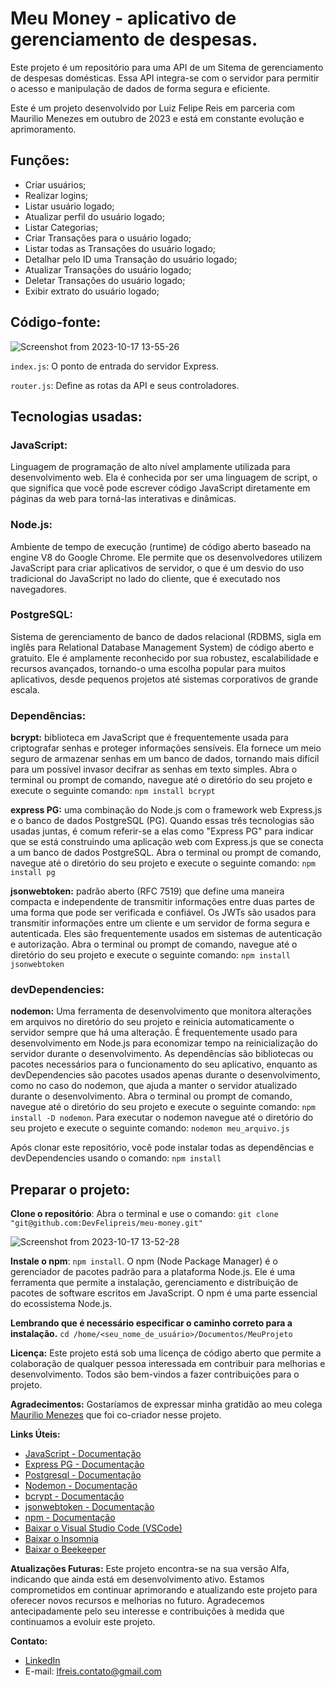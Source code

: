 # Meu Money - aplicativo de gerenciamento de despesas.

Este projeto é um repositório para uma API de um Sitema de gerenciamento de despesas domésticas. Essa API integra-se com o servidor para permitir o acesso e manipulação de dados de forma segura e eficiente.

Este é um projeto desenvolvido por Luiz Felipe Reis em parceria com Maurilio Menezes em outubro de 2023 e está em constante evolução e aprimoramento.

## Funções:
* Criar usuários;
* Realizar logins;
* Listar usuário logado;
* Atualizar perfil do usuário logado;
* Listar Categorias;
* Criar Transações para o usuário logado;
* Listar todas as Transações do usuário logado;
* Detalhar pelo ID uma Transação do usuário logado;
* Atualizar Transações do usuário logado;
* Deletar Transações do usuário logado;
* Exibir extrato do usuário logado;

## Código-fonte:

![Screenshot from 2023-10-17 13-55-26](https://github.com/DevFelipreis/meu-money/assets/134344282/40b24ab2-9470-44b7-9606-f163e15e1a71)



```index.js```: O ponto de entrada do servidor Express.

```router.js```: Define as rotas da API e seus controladores.

## Tecnologias usadas:

### JavaScript:
Linguagem de programação de alto nível amplamente utilizada para desenvolvimento web. Ela é conhecida por ser uma linguagem de script, o que significa que você pode escrever código JavaScript diretamente em páginas da web para torná-las interativas e dinâmicas.

### Node.js: 
Ambiente de tempo de execução (runtime) de código aberto baseado na engine V8 do Google Chrome. Ele permite que os desenvolvedores utilizem JavaScript para criar aplicativos de servidor, o que é um desvio do uso tradicional do JavaScript no lado do cliente, que é executado nos navegadores.

### PostgreSQL: 
Sistema de gerenciamento de banco de dados relacional (RDBMS, sigla em inglês para Relational Database Management System) de código aberto e gratuito. Ele é amplamente reconhecido por sua robustez, escalabilidade e recursos avançados, tornando-o uma escolha popular para muitos aplicativos, desde pequenos projetos até sistemas corporativos de grande escala.

### Dependências:
**bcrypt:** biblioteca em JavaScript que é frequentemente usada para criptografar senhas e proteger informações sensíveis. Ela fornece um meio seguro de armazenar senhas em um banco de dados, tornando mais difícil para um possível invasor decifrar as senhas em texto simples. 
Abra o terminal ou prompt de comando, navegue até o diretório do seu projeto e execute o seguinte comando: ```npm install bcrypt```

**express PG:** uma combinação do Node.js com o framework web Express.js e o banco de dados PostgreSQL (PG). Quando essas três tecnologias são usadas juntas, é comum referir-se a elas como "Express PG" para indicar que se está construindo uma aplicação web com Express.js que se conecta a um banco de dados PostgreSQL. 
Abra o terminal ou prompt de comando, navegue até o diretório do seu projeto e execute o seguinte comando: ```npm install pg```

**jsonwebtoken:** padrão aberto (RFC 7519) que define uma maneira compacta e independente de transmitir informações entre duas partes de uma forma que pode ser verificada e confiável. Os JWTs são usados para transmitir informações entre um cliente e um servidor de forma segura e autenticada. Eles são frequentemente usados em sistemas de autenticação e autorização. 
Abra o terminal ou prompt de comando, navegue até o diretório do seu projeto e execute o seguinte comando: ```npm install jsonwebtoken```


### devDependencies:
**nodemon:** Uma ferramenta de desenvolvimento que monitora alterações em arquivos no diretório do seu projeto e reinicia automaticamente o servidor sempre que há uma alteração. É frequentemente usado para desenvolvimento em Node.js para economizar tempo na reinicialização do servidor durante o desenvolvimento.
As dependências são bibliotecas ou pacotes necessários para o funcionamento do seu aplicativo, enquanto as devDependencies são pacotes usados apenas durante o desenvolvimento, como no caso do nodemon, que ajuda a manter o servidor atualizado durante o desenvolvimento.
Abra o terminal ou prompt de comando, navegue até o diretório do seu projeto e execute o seguinte comando: ```npm install -D nodemon```. Para executar o nodemon navegue até o diretório do seu projeto e execute o seguinte comando: ```nodemon meu_arquivo.js```

Após clonar este repositório, você pode instalar todas as dependências e devDependencies usando o comando: ```npm install```

## Preparar o projeto:
**Clone o repositório**: Abra o terminal e use o comando: ```git clone "git@github.com:DevFelipreis/meu-money.git"```

![Screenshot from 2023-10-17 13-52-28](https://github.com/DevFelipreis/meu-money/assets/134344282/ae363f8d-065a-4d6f-a085-5262883f0ad0)


**Instale o npm**: ```npm install```. O npm (Node Package Manager) é o gerenciador de pacotes padrão para a plataforma Node.js. Ele é uma ferramenta que permite a instalação, gerenciamento e distribuição de pacotes de software escritos em JavaScript. O npm é uma parte essencial do ecossistema Node.js.

**Lembrando que é necessário especificar o caminho correto para a instalação.**
```cd /home/<seu_nome_de_usuário>/Documentos/MeuProjeto```

**Licença:** Este projeto está sob uma licença de código aberto que permite a colaboração de qualquer pessoa interessada em contribuir para melhorias e desenvolvimento. Todos são bem-vindos a fazer contribuições para o projeto.

**Agradecimentos:** Gostaríamos de expressar minha gratidão ao meu colega [Maurilio Menezes](https://github.com/MauriMenezes) que foi co-criador nesse
projeto.

**Links Úteis:**

- [JavaScript - Documentação](https://developer.mozilla.org/pt-BR/docs/Web/JavaScript)
- [Express PG - Documentação]( https://node-postgres.com/)
- [Postgresql - Documentação]( https://www.postgresql.org/docs/)
- [Nodemon - Documentação]( https://nodemon.io/)
- [bcrypt - Documentação]( https://www.npmjs.com/package/bcrypt)
- [jsonwebtoken - Documentação](https://www.npmjs.com/package/jsonwebtoken)
- [npm - Documentação](https://docs.npmjs.com/)
- [Baixar o Visual Studio Code (VSCode)](https://code.visualstudio.com/)
- [Baixar o Insomnia](https://insomnia.rest/)
- [Baixar o Beekeeper](https://github.com/beekeeper-studio/beekeeper-studio)

**Atualizações Futuras:** Este projeto encontra-se na sua versão Alfa, indicando que ainda está em desenvolvimento ativo. Estamos comprometidos em continuar aprimorando e atualizando este projeto para oferecer novos recursos e melhorias no futuro. Agradecemos antecipadamente pelo seu interesse e contribuições à medida que continuamos a evoluir este projeto.

**Contato:**
- [LinkedIn](https://www.linkedin.com/in/devlfreis/)
- E-mail: [lfreis.contato@gmail.com](mailto:lfreis.contato@gmail.com)  
